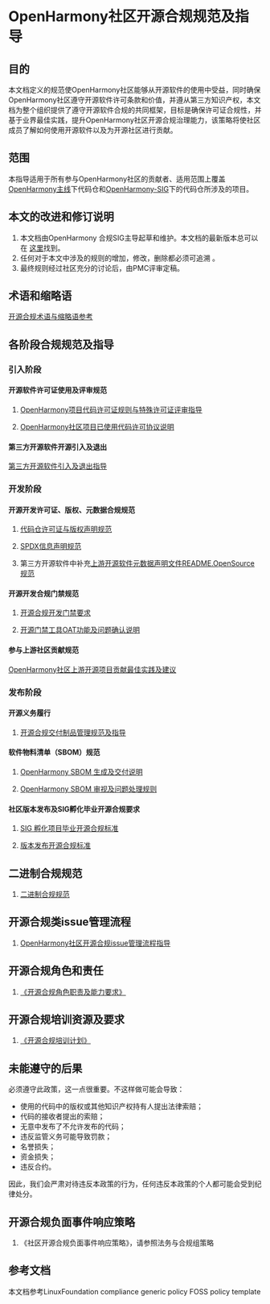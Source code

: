 # OpenHarmony社区开源合规规范及指导

## 目的

本文档定义的规范使OpenHarmony社区能够从开源软件的使用中受益，同时确保OpenHarmony社区遵守开源软件许可条款和价值，并遵从第三方知识产权，本文档为整个组织提供了遵守开源软件合规的共同框架，目标是确保许可证合规性，并基于业界最佳实践，提升OpenHarmony社区开源合规治理能力，该策略将使社区成员了解如何使用开源软件以及为开源社区进行贡献。

## 范围

本指导适用于所有参与OpenHarmony社区的贡献者、适用范围上覆盖[OpenHarmony主线](https://gitee.com/openharmony)下代码仓和[OpenHarmony-SIG](https://gitee.com/openharmony-sig)下的代码仓所涉及的项目。

## 本文的改进和修订说明

1. 本文档由OpenHarmony 合规SIG主导起草和维护。本文档的最新版本总可以在 [这里](https://gitee.com/openharmony/docs/blob/ef1b57b55dddba840d62803e8ee6f3e576e70c8d/zh-cn/contribute/%E5%BC%80%E6%BA%90%E5%90%88%E8%A7%84%E7%AD%96%E7%95%A5%E5%8F%8A%E6%8C%87%E5%AF%BC.md)找到。
2. 任何对于本文中涉及的规则的增加，修改，删除都必须可追溯 。
3. 最终规则经过社区充分的讨论后，由PMC评审定稿。


## 术语和缩略语

  [开源合规术语与缩略语参考]()

## 各阶段合规规范及指导

### 引入阶段

#### 开源软件许可证使用及评审规范

1. [OpenHarmony项目代码许可证规则与特殊许可证评审指导](https://gitee.com/openharmony/docs/blob/master/zh-cn/contribute/%E8%AE%B8%E5%8F%AF%E8%AF%81%E4%B8%8E%E7%89%B9%E6%AE%8A%E8%AE%B8%E5%8F%AF%E8%AF%81%E8%AF%84%E5%AE%A1%E6%8C%87%E5%AF%BC.md)

2. [OpenHarmony社区项目已使用代码许可协议说明](https://gitee.com/openharmony#%E8%AE%B8%E5%8F%AF%E5%8D%8F%E8%AE%AE)
 
#### 第三方开源软件开源引入及退出

[第三方开源软件引入及退出指导](https://gitee.com/openharmony/docs/blob/master/zh-cn/contribute/%E7%AC%AC%E4%B8%89%E6%96%B9%E5%BC%80%E6%BA%90%E8%BD%AF%E4%BB%B6%E5%BC%95%E5%85%A5%E6%8C%87%E5%AF%BC.md)


### 开发阶段

#### 开源开发许可证、版权、元数据合规规范

1. [代码仓许可证与版权声明规范](https://gitee.com/openharmony/docs/blob/master/zh-cn/contribute/%E8%AE%B8%E5%8F%AF%E8%AF%81%E4%B8%8E%E7%89%88%E6%9D%83%E8%A7%84%E8%8C%83.md)

2. [SPDX信息声明规范]()

3. 第三方开源软件中补充[上游开源软件元数据声明文件README.OpenSource规范](https://gitee.com/openharmony/docs/blob/c2cfb198e35d5e0eb0f18606935f7276b47a40c4/zh-cn/contribute/%E7%AC%AC%E4%B8%89%E6%96%B9%E5%BC%80%E6%BA%90%E8%BD%AF%E4%BB%B6%E4%B8%8A%E6%B8%B8%E8%BD%AF%E4%BB%B6%E5%85%83%E6%95%B0%E6%8D%AEREADMEOpenSource%E6%96%87%E4%BB%B6%E8%A7%84%E8%8C%83.md)

#### 开源开发合规门禁规范

1. [开源合规开发门禁要求](https://gitee.com/openharmony/community/blob/master/sig/sig_qa/%E4%BB%A3%E7%A0%81%E9%97%A8%E7%A6%81%E8%A6%81%E6%B1%82.md#codecheck%E6%A3%80%E6%9F%A5)

2. [开源门禁工具OAT功能及问题确认说明](https://gitee.com/openharmony-sig/tools_oat#oat%E5%BC%80%E6%BA%90%E5%AE%A1%E6%9F%A5%E5%B7%A5%E5%85%B7)

#### 参与上游社区贡献规范

[OpenHarmony社区上游开源项目贡献最佳实践及建议](https://gitee.com/openharmony/docs/blob/20b5af01b3124d86bbce9cd15b0397df8b48e06b/zh-cn/contribute/%E4%B8%8A%E6%B8%B8%E7%A4%BE%E5%8C%BA%E8%B4%A1%E7%8C%AE%E5%BC%80%E6%BA%90%E5%90%88%E8%A7%84%E6%8C%87%E5%AF%BC.md)
                                                                                                                                                              

### 发布阶段

#### 开源义务履行

1. [开源合规交付制品管理规范及指导](https://gitee.com/openharmony/docs/blob/b56f671f5ec3c02c18cefe4de6eccd0b14c41662/zh-cn/contribute/%E5%BC%80%E6%BA%90%E4%B9%89%E5%8A%A1%E5%B1%A5%E8%A1%8C%E5%90%88%E8%A7%84%E4%BA%A4%E4%BB%98%E5%88%B6%E5%93%81%E7%AE%A1%E7%90%86%E8%A7%84%E8%8C%83%E5%8F%8A%E6%8C%87%E5%AF%BC.md)

#### 软件物料清单（SBOM）规范

1. [OpenHarmony SBOM 生成及交付说明]()

2. [OpenHarmony SBOM 审视及问题处理规则]()

#### 社区版本发布及SIG孵化毕业开源合规要求

1. [SIG 孵化项目毕业开源合规标准](https://gitee.com/openharmony/community/blob/master/sig/sig_qa/guidance_for_incubation_project_graduation_cn.md#sig%E5%AD%B5%E5%8C%96%E9%A1%B9%E7%9B%AE%E6%AF%95%E4%B8%9A%E8%AF%84%E5%AE%A1%E6%A3%80%E6%9F%A5%E9%A1%B9)

2. [版本发布开源合规标准](https://gitee.com/openharmony/community/blob/master/sig/sig_qa/%E7%89%88%E6%9C%AC%E8%B4%A8%E9%87%8F%E8%A6%81%E6%B1%82.md)


## 二进制合规规范

1. [二进制合规规范]()

## 开源合规类issue管理流程

1. [OpenHarmony社区开源合规issue管理流程指导](https://gitee.com/openharmony/docs/blob/master/zh-cn/contribute/%E5%BC%80%E6%BA%90%E5%90%88%E8%A7%84%E7%B1%BB%E9%97%AE%E9%A2%98%E7%AE%A1%E7%90%86.md)

## 开源合规角色和责任

1. [《开源合规角色职责及能力要求》](https://gitee.com/openharmony/docs/blob/b56f671f5ec3c02c18cefe4de6eccd0b14c41662/zh-cn/contribute/%E5%BC%80%E6%BA%90%E5%90%88%E8%A7%84%E8%A7%92%E8%89%B2%E8%81%8C%E8%B4%A3%E5%8F%8A%E8%83%BD%E5%8A%9B%E8%A6%81%E6%B1%82.md)

## 开源合规培训资源及要求

1. [《开源合规培训计划》](https://gitee.com/openharmony/docs/blob/b56f671f5ec3c02c18cefe4de6eccd0b14c41662/zh-cn/contribute/%E5%BC%80%E6%BA%90%E5%90%88%E8%A7%84%E5%9F%B9%E8%AE%AD%E8%AE%A1%E5%88%92.md)

## 未能遵守的后果

必须遵守此政策，这一点很重要。不这样做可能会导致： 
- 使用的代码中的版权或其他知识产权持有人提出法律索赔； 
- 代码的接收者提出的索赔； 
- 无意中发布了不允许发布的代码； 
- 违反监管义务可能导致罚款； 
- 名誉损失； 
- 资金损失； 
- 违反合约。

因此，我们会严肃对待违反本政策的行为，任何违反本政策的个人都可能会受到纪律处分。

## 开源合规负面事件响应策略
1. 《社区开源合规负面事件响应策略》，请参照法务与合规组策略

## 参考文档

本文档参考LinuxFoundation compliance generic policy FOSS policy template 

